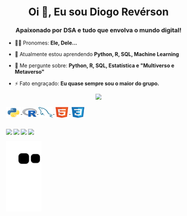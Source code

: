<h1 align="center">Oi 👋, Eu sou Diogo Revérson</h1>
<h3 align="center">Apaixonado por DSA e tudo que envolva o mundo digital!</h3>

- 🧍‍♂️ Pronomes: **Ele, Dele...**

- 🌱 Atualmente estou aprendendo **Python, R, SQL, Machine Learning**

- 💬 Me pergunte sobre: **Python, R, SQL, Estatística e "Multiverso e Metaverso"**

- ⚡ Fato engraçado: **Eu quase sempre sou o maior do grupo.**
<div align="center">
  <a href="https://github.com/diogoreverson">
  <img height="180em" src="https://github-readme-stats.vercel.app/api?username=diogoreverson&show_icons=true&theme=dark&include_all_commits=true&count_private=true"/>
  
</div>

<div style="display: inline_block"><br>
  
  <img align="center" alt="diogo-Python" height="30" width="40" src="https://raw.githubusercontent.com/devicons/devicon/master/icons/python/python-original.svg">
  <img align="center" alt="diogo-CSS" height="30" width="40" src="https://raw.githubusercontent.com/devicons/devicon/master/icons/r/r-original.svg">
  <img align="center" alt="diogo-HTML" height="30" width="40" src="https://raw.githubusercontent.com/devicons/devicon/master/icons/mysql/mysql-original.svg">
  <img align="center" alt="diogo-CSS" height="30" width="40" src="https://raw.githubusercontent.com/devicons/devicon/master/icons/html5/html5-original.svg">
  <img align="center" alt="diogo-CSS" height="30" width="40" src="https://raw.githubusercontent.com/devicons/devicon/master/icons/css3/css3-original.svg">
    
</div>
 
##
  
<div> 
   <a href="https://www.linkedin.com/in/diogo-reverson/" target="_blank"><img src="https://img.shields.io/badge/-LinkedIn-%230077B5?style=for-the-badge&logo=linkedin&logoColor=white" target="_blank"></a>
  <a href = "mailto:diogo.reverson.oliveira@gmail.com"><img src="https://img.shields.io/badge/-Gmail-%23333?style=for-the-badge&logo=gmail&logoColor=white" target="_blank"></a>
   <a href="https://www.instagram.com/diogo_reverson" target="_blank"><img src="https://img.shields.io/badge/-Instagram-%23E4405F?style=for-the-badge&logo=instagram&logoColor=white" target="_blank"></a>
  <a href="https://www.youtube.com/channel/UCSmlLCrRFx1mKANV4CKUTow" target="_blank"><img src="https://img.shields.io/badge/YouTube-FF0000?style=for-the-badge&logo=youtube&logoColor=white" target="_blank"></a>
 
  
  
  
  
![snake gif](https://github.com/Formandodev/Formandodev/blob/output/github-contribution-grid-snake.svg)
<!--

<img height="180em" src="https://github-readme-stats.vercel.app/api/top-langs/?username=diogoreverson&layout=compact&langs_count=7&theme=dark"/>
